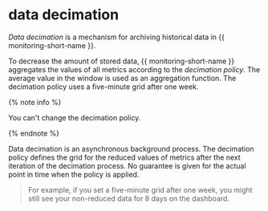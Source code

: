 # data decimation


_Data decimation_ is a mechanism for archiving historical data in {{ monitoring-short-name }}.

To decrease the amount of stored data, {{ monitoring-short-name }} aggregates the values of all metrics according to the _decimation policy_. The average value in the window is used as an aggregation function.
The decimation policy uses a five-minute grid after one week.

{% note info %}

You can't change the decimation policy.

{% endnote %}

Data decimation is an asynchronous background process. The decimation policy defines the grid for the reduced values of metrics after the next iteration of the decimation process.
No guarantee is given for the actual point in time when the policy is applied.

> For example, if you set a five-minute grid after one week, you might still see your non-reduced data for 8 days on the dashboard.





